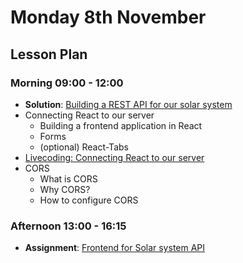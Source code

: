 # Monday 8th November

## Lesson Plan

### Morning 09:00 - 12:00

+ **Solution**: [Building a REST API for our solar system](https://github.com/FrancoSpeziali/express-solar-system-api-solution)
+ Connecting React to our server
  + Building a frontend application in React
  + Forms
  + (optional) React-Tabs
+ [Livecoding: Connecting React to our server](https://github.com/FbW-E03/livecoding-backend/tree/master/react-cors-demo)
+ CORS
  + What is CORS
  + Why CORS?
  + How to configure CORS
  
### Afternoon 13:00 - 16:15

+ **Assignment**: [Frontend for Solar system API](https://github.com/FrancoSpeziali/react-solar-system)

